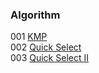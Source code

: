 ### Algorithm

001 [KMP](./Templates/01_kmp.md)  
002 [Quick Select](./Templates/02_quick_select.md)  
003 [Quick Select II](./Templates/02_quick_selectII.md)  

